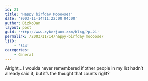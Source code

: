 ```yaml
---
id: 21
title: 'Happy birfday Moooose!'
date: '2003-11-14T11:22:00-04:00'
author: DizkoDan
layout: post
guid: 'http://www.cyberjunx.com/blog/?p=21'
permalink: /2003/11/14/happy-birfday-moooose/
ljID:
    - '344'
categories:
    - General
---
```


Alright,.. I woulda never remembered if other people in my list hadn’t already said it, but it’s the thought that counts right?